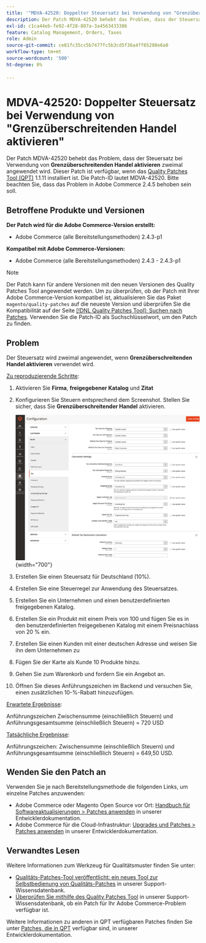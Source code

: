 ```yaml
---
title: '"MDVA-42520: Doppelter Steuersatz bei Verwendung von "Grenzüberschreitenden Handel aktivieren"'
description: Der Patch MDVA-42520 behebt das Problem, dass der Steuersatz bei Verwendung der Funktion **Grenzüberschreitenden Handel aktivieren** zweimal angewendet wird. Dieser Patch ist verfügbar, wenn das [Quality Patches Tool (QPT)](/help/announcements/adobe-commerce-announcements/magento-quality-patches-released-new-tool-to-self-serve-quality-patches.md) 1.1.11 installiert ist. Die Patch-ID lautet MDVA-42520. Bitte beachten Sie, dass das Problem in Adobe Commerce 2.4.5 behoben sein soll.
exl-id: c1ca44eb-fe92-4f28-807a-3a4563433386
feature: Catalog Management, Orders, Taxes
role: Admin
source-git-commit: ce81fc35cc5b7477fc5b3cd5f36a4ff65280e6a0
workflow-type: tm+mt
source-wordcount: '500'
ht-degree: 0%

---
```


# MDVA-42520: Doppelter Steuersatz bei Verwendung von &quot;Grenzüberschreitenden Handel aktivieren&quot;

Der Patch MDVA-42520 behebt das Problem, dass der Steuersatz bei Verwendung von **Grenzüberschreitenden Handel aktivieren** zweimal angewendet wird. Dieser Patch ist verfügbar, wenn das [Quality Patches Tool (QPT)](/help/announcements/adobe-commerce-announcements/magento-quality-patches-released-new-tool-to-self-serve-quality-patches.md) 1.1.11 installiert ist. Die Patch-ID lautet MDVA-42520. Bitte beachten Sie, dass das Problem in Adobe Commerce 2.4.5 behoben sein soll.

## Betroffene Produkte und Versionen

**Der Patch wird für die Adobe Commerce-Version erstellt:**

* Adobe Commerce (alle Bereitstellungsmethoden) 2.4.3-p1

**Kompatibel mit Adobe Commerce-Versionen:**

* Adobe Commerce (alle Bereitstellungsmethoden) 2.4.3 - 2.4.3-p1

>[!NOTE]
>
>Der Patch kann für andere Versionen mit den neuen Versionen des Quality Patches Tool angewendet werden. Um zu überprüfen, ob der Patch mit Ihrer Adobe Commerce-Version kompatibel ist, aktualisieren Sie das Paket `magento/quality-patches` auf die neueste Version und überprüfen Sie die Kompatibilität auf der Seite [[!DNL Quality Patches Tool]: Suchen nach Patches](https://devdocs.magento.com/quality-patches/tool.html#patch-grid). Verwenden Sie die Patch-ID als Suchschlüsselwort, um den Patch zu finden.

## Problem

Der Steuersatz wird zweimal angewendet, wenn **Grenzüberschreitenden Handel aktivieren** verwendet wird.

<u>Zu reproduzierende Schritte</u>:

1. Aktivieren Sie **Firma**, **freigegebener Katalog** und **Zitat**
1. Konfigurieren Sie Steuern entsprechend dem Screenshot. Stellen Sie sicher, dass Sie **Grenzüberschreitender Handel** aktivieren.

   ![Steuereinstellungen](/help/support-tools/patches-available-in-qpt-tool/assets/tax_settings_1.png){width="700"}

1. Erstellen Sie einen Steuersatz für Deutschland (10%).
1. Erstellen Sie eine Steuerregel zur Anwendung des Steuersatzes.
1. Erstellen Sie ein Unternehmen und einen benutzerdefinierten freigegebenen Katalog.
1. Erstellen Sie ein Produkt mit einem Preis von 100 und fügen Sie es in den benutzerdefinierten freigegebenen Katalog mit einem Preisnachlass von 20 % ein.
1. Erstellen Sie einen Kunden mit einer deutschen Adresse und weisen Sie ihn dem Unternehmen zu
1. Fügen Sie der Karte als Kunde 10 Produkte hinzu.
1. Gehen Sie zum Warenkorb und fordern Sie ein Angebot an.
1. Öffnen Sie dieses Anführungszeichen im Backend und versuchen Sie, einen zusätzlichen 10-%-Rabatt hinzuzufügen.

<u>Erwartete Ergebnisse</u>:

Anführungszeichen Zwischensumme (einschließlich Steuern) und Anführungsgesamtsumme (einschließlich Steuern) = 720 USD

<u>Tatsächliche Ergebnisse</u>:

Anführungszeichen: Zwischensumme (einschließlich Steuern) und Anführungsgesamtsumme (einschließlich Steuern) = 649,50 USD.

## Wenden Sie den Patch an

Verwenden Sie je nach Bereitstellungsmethode die folgenden Links, um einzelne Patches anzuwenden:

* Adobe Commerce oder Magento Open Source vor Ort: [Handbuch für Softwareaktualisierungen > Patches anwenden](https://devdocs.magento.com/guides/v2.4/comp-mgr/patching/mqp.html) in unserer Entwicklerdokumentation.
* Adobe Commerce für die Cloud-Infrastruktur: [Upgrades und Patches > Patches anwenden](https://devdocs.magento.com/cloud/project/project-patch.html) in unserer Entwicklerdokumentation.

## Verwandtes Lesen

Weitere Informationen zum Werkzeug für Qualitätsmuster finden Sie unter:

* [Qualitäts-Patches-Tool veröffentlicht: ein neues Tool zur Selbstbedienung von Qualitäts-Patches](/help/announcements/adobe-commerce-announcements/magento-quality-patches-released-new-tool-to-self-serve-quality-patches.md) in unserer Support-Wissensdatenbank.
* [Überprüfen Sie mithilfe des Quality Patches Tool](/help/support-tools/patches-available-in-qpt-tool/check-patch-for-magento-issue-with-magento-quality-patches.md) in unserer Support-Wissensdatenbank, ob ein Patch für Ihr Adobe Commerce-Problem verfügbar ist.

Weitere Informationen zu anderen in QPT verfügbaren Patches finden Sie unter [Patches, die in QPT](https://devdocs.magento.com/quality-patches/tool.html#patch-grid) verfügbar sind, in unserer Entwicklerdokumentation.
